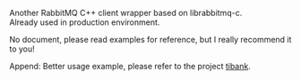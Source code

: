 Another RabbitMQ C++ client wrapper based on librabbitmq-c.   
Already used in production environment.    

No document, please read examples for reference, but I really recommend it to you!

Append: Better usage example, please refer to the project [tibank](https://github.com/taozhijiang/tibank).
